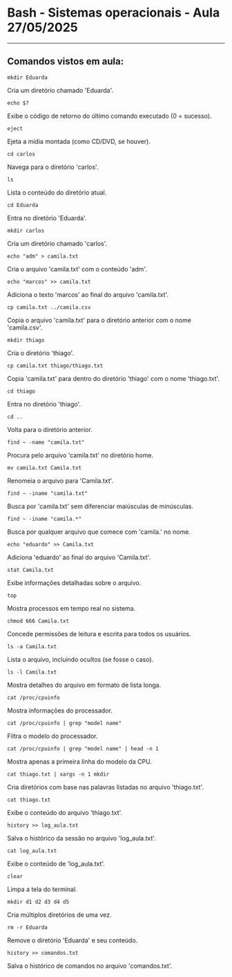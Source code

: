 # Bash - Sistemas operacionais - Aula 27/05/2025

---

## Comandos vistos em aula:

```
mkdir Eduarda
```
Cria um diretório chamado 'Eduarda'.

```
echo $?
```
Exibe o código de retorno do último comando executado (0 = sucesso).

```
eject
```
Ejeta a mídia montada (como CD/DVD, se houver).

```
cd carlos
```
Navega para o diretório 'carlos'.

```
ls
```
Lista o conteúdo do diretório atual.

```
cd Eduarda
```
Entra no diretório 'Eduarda'.

```
mkdir carlos
```
Cria um diretório chamado 'carlos'.

```
echo "adm" > camila.txt
```
Cria o arquivo 'camila.txt' com o conteúdo 'adm'.

```
echo "marcos" >> camila.txt
```
Adiciona o texto 'marcos' ao final do arquivo 'camila.txt'.

```
cp camila.txt ../camila.csv
```
Copia o arquivo 'camila.txt' para o diretório anterior com o nome 'camila.csv'.

```
mkdir thiago
```
Cria o diretório 'thiago'.

```
cp camila.txt thiago/thiago.txt
```
Copia 'camila.txt' para dentro do diretório 'thiago' com o nome 'thiago.txt'.

```
cd thiago
```
Entra no diretório 'thiago'.

```
cd ..
```
Volta para o diretório anterior.

```
find ~ -name "camila.txt"
```
Procura pelo arquivo 'camila.txt' no diretório home.

```
mv camila.txt Camila.txt
```
Renomeia o arquivo para 'Camila.txt'.

```
find ~ -iname "camila.txt"
```
Busca por 'camila.txt' sem diferenciar maiúsculas de minúsculas.

```
find ~ -iname "camila.*"
```
Busca por qualquer arquivo que comece com 'camila.' no nome.

```
echo "eduardo" >> Camila.txt
```
Adiciona 'eduardo' ao final do arquivo 'Camila.txt'.

```
stat Camila.txt
```
Exibe informações detalhadas sobre o arquivo.

```
top
```
Mostra processos em tempo real no sistema.

```
chmod 666 Camila.txt
```
Concede permissões de leitura e escrita para todos os usuários.

```
ls -a Camila.txt
```
Lista o arquivo, incluindo ocultos (se fosse o caso).

```
ls -l Camila.txt
```
Mostra detalhes do arquivo em formato de lista longa.

```
cat /proc/cpuinfo
```
Mostra informações do processador.

```
cat /proc/cpuinfo | grep "model name"
```
Filtra o modelo do processador.

```
cat /proc/cpuinfo | grep "model name" | head -n 1
```
Mostra apenas a primeira linha do modelo da CPU.

```
cat thiago.txt | xargs -n 1 mkdir
```
Cria diretórios com base nas palavras listadas no arquivo 'thiago.txt'.

```
cat thiago.txt
```
Exibe o conteúdo do arquivo 'thiago.txt'.

```
history >> log_aula.txt
```
Salva o histórico da sessão no arquivo 'log_aula.txt'.

```
cat log_aula.txt
```
Exibe o conteúdo de 'log_aula.txt'.

```
clear
```
Limpa a tela do terminal.

```
mkdir d1 d2 d3 d4 d5
```
Cria múltiplos diretórios de uma vez.

```
rm -r Eduarda
```
Remove o diretório 'Eduarda' e seu conteúdo.

```
history >> comandos.txt
```
Salva o histórico de comandos no arquivo 'comandos.txt'.
